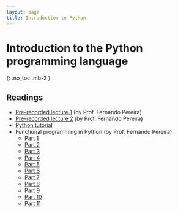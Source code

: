 ```yaml
---
layout: page
title: Introduction to Python
---
```


# Introduction to the Python programming language
{: .no_toc .mb-2 }

<!-- - TOC -->
<!-- {:toc} -->

## Readings

- [Pre-recorded lecture 1](https://youtu.be/wSnCxSrHcho) (by Prof. Fernando Pereira)
- [Pre-recorded lecture 2](https://youtu.be/0eJk49Qqvxk) (by Prof. Fernando Pereira)
- [Python tutorial](http://docs.python.org/tutorial/)
- Functional programming in Python (by Prof. Fernando Pereira)
  - [Part 1](https://youtu.be/6ZLWIN2KHa8)
  - [Part 2](https://youtu.be/edsBGQBx7CM)
  - [Part 3](https://youtu.be/IQkKe2nRrWw)
  - [Part 4](https://youtu.be/7UJXHfweD_Q)
  - [Part 5](https://youtu.be/z2vWwmvk2A8)
  - [Part 6](https://youtu.be/8DN3rOVGp0M)
  - [Part 7](https://youtu.be/qCUqA7D5lhQ)
  - [Part 8](https://youtu.be/f2aoMeYv4k8)
  - [Part 9](https://youtu.be/hFfpkeYKn4Q)
  - [Part 10](https://youtu.be/7TRrSDlMaK8)
  - [Part 11](https://youtu.be/6prvdwdrhDo)

